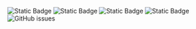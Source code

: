 ![Static Badge](https://img.shields.io/badge/blacklists-60-000000) ![Static Badge](https://img.shields.io/badge/blacklisted-2688527-cc0000) ![Static Badge](https://img.shields.io/badge/whitelisted-2245-00CC00) ![Static Badge](https://img.shields.io/badge/streaming_blacklist-28107-000000) ![GitHub issues](https://img.shields.io/github/issues/fabriziosalmi/blacklists)
